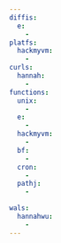 ```yaml
---
diffis:
  e:
    -
platfs:
  hackmyvm:
    -
curls:
  hannah:
    -
functions:
  unix:
    -
  e:
    -
  hackmyvm:
    -
  bf:
    -
  cron:
    -
  pathj:
    -

wals:
  hannahwu:
    -
---
```

